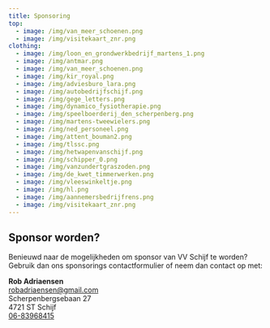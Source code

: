 ```yaml
---
title: Sponsoring
top:
  - image: /img/van_meer_schoenen.png
  - image: /img/visitekaart_znr.png
clothing:
  - image: /img/loon_en_grondwerkbedrijf_martens_1.png
  - image: /img/antmar.png
  - image: /img/van_meer_schoenen.png
  - image: /img/kir_royal.png
  - image: /img/adviesburo_lara.png
  - image: /img/autobedrijfschijf.png
  - image: /img/gege_letters.png
  - image: /img/dynamico_fysiotherapie.png
  - image: /img/speelboerderij_den_scherpenberg.png
  - image: /img/martens-tweewielers.png
  - image: /img/ned_personeel.png
  - image: /img/attent_bouman2.png
  - image: /img/tlssc.png
  - image: /img/hetwapenvanschijf.png
  - image: /img/schipper_0.png
  - image: /img/vanzundertgraszoden.png
  - image: /img/de_kwet_timmerwerken.png
  - image: /img/vleeswinkeltje.png
  - image: /img/hl.png
  - image: /img/aannemersbedrijfrens.png
  - image: /img/visitekaart_znr.png
---
```

## Sponsor worden?

Benieuwd naar de mogelijkheden om sponsor van VV Schijf te worden? Gebruik dan ons sponsorings contactformulier of neem dan contact op met:

**Rob Adriaensen**\
[robadriaensen@gmail.com](mailto:robadriaensen@gmail.com)\
Scherpenbergsebaan 27\
4721 ST Schijf\
[06-83968415](tel:+31683968415)
